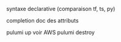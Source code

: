 syntaxe declarative (comparaison tf, ts, py)

completion
doc des attributs

pulumi up
voir AWS
pulumi destroy